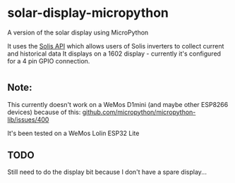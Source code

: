 # solar-display-micropython
A version of the solar display using MicroPython

It uses the [Solis API](https://solis-service.solisinverters.com/en/support/solutions/articles/44002212561-api-access-soliscloud) which allows users of Solis inverters to collect current and historical data
It displays on a 1602 display - currently it's configured for a 4 pin GPIO connection.
#  

## Note:
This currently doesn't work on a WeMos D1mini (and maybe other ESP8266 devices) because of this:
[github.com/micropython/micropython-lib/issues/400](https://github.com/micropython/micropython-lib/issues/400) 

It's been tested on a WeMos Lolin ESP32 Lite

## TODO
Still need to do the display bit because I don't have a spare display...
